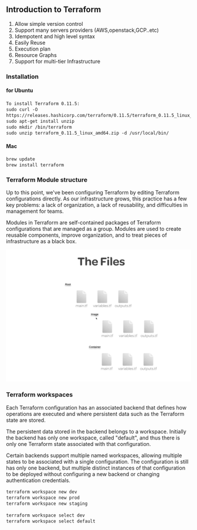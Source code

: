 ## Introduction to Terraform

1. Allow simple version control
2. Support many servers providers (AWS,openstack,GCP..etc)
3. Idempotent and high level syntax
4. Easily Reuse
5. Execution plan
6. Resource Graphs
7. Support for multi-tier Infrastructure


### Installation

#### for Ubuntu

    To install Terraform 0.11.5:
    sudo curl -O https://releases.hashicorp.com/terraform/0.11.5/terraform_0.11.5_linux_amd64.zip
    sudo apt-get install unzip
    sudo mkdir /bin/terraform
    sudo unzip terraform_0.11.5_linux_amd64.zip -d /usr/local/bin/  


#### Mac

    brew update
    brew install terraform



### Terraform Module structure

Up to this point, we've been configuring Terraform by editing Terraform configurations directly. As our infrastructure grows, this practice has a few key problems: a lack of organization, a lack of reusability, and difficulties in management for teams.

Modules in Terraform are self-contained packages of Terraform configurations that are managed as a group. Modules are used to create reusable components, improve organization, and to treat pieces of infrastructure as a black box.

![terraform moudules structure ](https://github.com/Kasunmadura/terraform/blob/master/images/modules.png)


### Terraform workspaces

Each Terraform configuration has an associated backend that defines how operations are executed and where persistent data such as the Terraform state are stored.

The persistent data stored in the backend belongs to a workspace. Initially the backend has only one workspace, called "default", and thus there is only one Terraform state associated with that configuration.

Certain backends support multiple named workspaces, allowing multiple states to be associated with a single configuration. The configuration is still has only one backend, but multiple distinct instances of that configuration to be deployed without configuring a new backend or changing authentication credentials.


    terraform workspace new dev
    terraform workspace new prod
    terraform workspace new staging

    terraform workspace select dev
    terraform workspace select default

